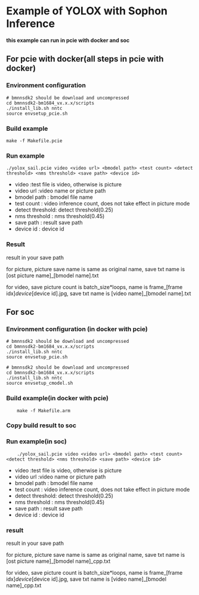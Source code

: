 # Example of YOLOX with Sophon Inference

**this example can run in pcie with docker and soc**

## For pcie with docker(all steps in pcie with docker)

### Environment configuration 

```shell
# bmnnsdk2 should be download and uncompressed
cd bmnnsdk2-bm1684_vx.x.x/scripts
./install_lib.sh nntc
source envsetup_pcie.sh
```

### Build example
``` shell
make -f Makefile.pcie
```

### Run example

``` shell
./yolox_sail.pcie video <video url> <bmodel path> <test count> <detect threshold> <nms threshold> <save path> <device id>
```
- video           :test file is video, otherwise is picture
- video url       :video name or picture path
- bmodel path     : bmodel file name
- test count      : video inference count, does not take effect in picture mode
- detect threshold: detect threshold(0.25)
- nms threshold   : nms threshold(0.45)
- save path       : result save path
- device id       : device id

### Result
result in your save path

for picture,  picture save name is same as original name, save txt name is [ost picture name]_[bmodel name].txt

for video, save picture count is batch_size*loops, name is frame_[frame idx]_device_[device id].jpg, save txt name is [video name]_[bmodel name].txt


## For soc

### Environment configuration (in docker with pcie)

```shell [with SC5]
# bmnnsdk2 should be download and uncompressed
cd bmnnsdk2-bm1684_vx.x.x/scripts
./install_lib.sh nntc
source envsetup_pcie.sh 
```

```shell [not SC5]
# bmnnsdk2 should be download and uncompressed
cd bmnnsdk2-bm1684_vx.x.x/scripts
./install_lib.sh nntc
source envsetup_cmodel.sh 
```

### Build example(in docker with pcie)

``` shell
    make -f Makefile.arm
```
### Copy build result to soc

### Run example(in soc)

``` shell
    ./yolox_sail.pcie video <video url> <bmodel path> <test count> <detect threshold> <nms threshold> <save path> <device id>
```
- video           :test file is video, otherwise is picture
- video url       :video name or picture path
- bmodel path     : bmodel file name
- test count      : video inference count, does not take effect in picture mode
- detect threshold: detect threshold(0.25)
- nms threshold   : nms threshold(0.45)
- save path       : result save path
- device id       : device id

### result

result in your save path

for picture,  picture save name is same as original name, save txt name is [ost picture name]_[bmodel name]_cpp.txt

for video, save picture count is batch_size*loops, name is frame_[frame idx]_device_[device id].jpg, save txt name is [video name]_[bmodel name]_cpp.txt